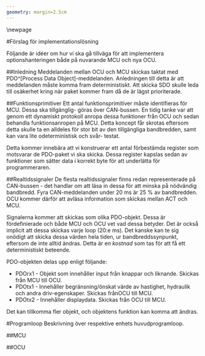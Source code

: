 ```yaml
---
geometry: margin=2.5cm
---
```


<!--

Detta dokument skiljer sig från Design_proposals.md genom att ny information
kring hur hanteringen av CAN-buss har framkommit.

-->

<!-- Table of contents ovan -->
\newpage

#Förslag för implementationslösning

Följande är idéer om hur vi ska gå tillväga för att implementera 
optionshanteringen både på nuvarande MCU och nya OCU.

##Inledning
Meddelanden mellan OCU och MCU skickas taktat med PDO^[Process Data Object]-meddelanden. Anledningen
till detta är att meddelanden måste komma fram deterministiskt. Att skicka SDO
skulle leda till osäkerhet kring när paket kommer fram då de är lägst prioriterade.

##Funktionsprimitiver
Ett antal funktionsprimitiver måste identifieras för MCU. Dessa ska tillgänglig-
göras över CAN-bussen. En tidig tanke var att genom ett dynamiskt protokoll
anropa dessa funktioner från OCU och sedan behandla funktionsanropen på MCU.
Detta koncept får skrotas eftersom detta skulle ta en alldeles för stor bit
av den tillgängliga bandbredden, samt kan vara lite odeterministisk och svår-
testat.

Detta kommer innebära att vi konstruerar ett antal förbestämda register som
motsvarar de PDO-paket vi ska skicka. Dessa register kapslas sedan av funktioner
som sätter data i korrekt byte för att underlätta för programmeraren.

##Realtidssignaler
De flesta realtidssignaler finns redan representerade på CAN-bussen - det handlar
om att läsa in dessa för att minska på nödvändig bandbredd. Fyra CAN-meddelanden
under 20 ms är 25 % av bandbredden. OCU kommer därför att avläsa information som
skickas mellan ACT och MCU.

Signalerna kommer att skickas som olika PDO-objekt. Dessa är fördefinierade och
både MCU och OCU vet vad dessa betyder. Det är också implicit att dessa skickas
varje loop (20:e ms). Det kanske kan te sig onödigt att skicka dessa värden hela
tiden, ur bandbreddssynpunkt, eftersom de inte alltid ändras. Detta är en _kostnad_
som tas för att få ett deterministiskt beteende.

PDO-objekten delas upp enligt följande:

 - PDOrx1 - Objekt som innehåller input från knappar och liknande. Skickas från
   MCU till OCU.
 - PDOtx1 - Innehåller begränsning/önskat värde av hastighet, hydraulik och andra
   driv-egenskaper. Skickas frånOCU till  MCU.
 - PDOtx2 - Innehåller displaydata. Skickas från OCU till MCU.

Det kan tillkomma fler objekt, och objektens funktion kan komma att ändras.

<!--

VIKTIGT: Väldigt mycket data existerar redan på CAN-bussen. OCU måste därför ha
förmågan att avlyssna denna och mappa upp korrrekt i interna register.

Michael tar fram ett interface för dataobjekten, färdigt denna vecka (v13).


-->

#Programloop
Beskrivning över respektive enhets huvudprogramloop.

##MCU

##OCU
